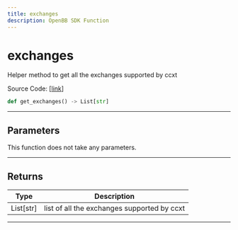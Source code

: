 ```yaml
---
title: exchanges
description: OpenBB SDK Function
---
```


# exchanges

Helper method to get all the exchanges supported by ccxt

Source Code: [[link](https://github.com/OpenBB-finance/OpenBBTerminal/tree/main/openbb_terminal/cryptocurrency/due_diligence/ccxt_model.py#L10)]

```python
def get_exchanges() -> List[str]
```
---
## Parameters

This function does not take any parameters.

---
## Returns

| Type | Description |
| ---- | ----------- |
| List[str] | list of all the exchanges supported by ccxt |

---
